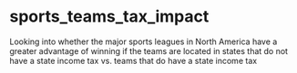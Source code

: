 # sports_teams_tax_impact
Looking into whether the major sports leagues in North America have a greater advantage of winning if the teams are located in states that do not have a state income tax vs. teams that do have a state income tax 

